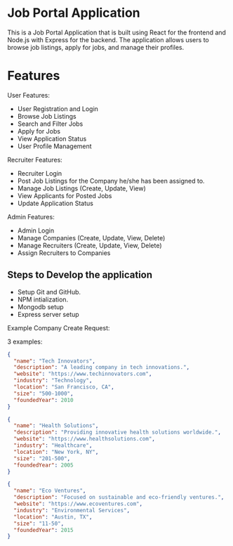 # Job Portal Application

This is a Job Portal Application that is built using React for the frontend and Node.js with Express for the backend. The application allows users to browse job listings, apply for jobs, and manage their profiles.

# Features

User Features:

- User Registration and Login
- Browse Job Listings
- Search and Filter Jobs
- Apply for Jobs
- View Application Status
- User Profile Management

Recruiter Features:

- Recruiter Login
- Post Job Listings for the Company he/she has been assigned to.
- Manage Job Listings (Create, Update, View)
- View Applicants for Posted Jobs
- Update Application Status

Admin Features:

- Admin Login
- Manage Companies (Create, Update, View, Delete)
- Manage Recruiters (Create, Update, View, Delete)
- Assign Recruiters to Companies

## Steps to Develop the application

- Setup Git and GitHub.
- NPM intialization.
- Mongodb setup
- Express server setup

Example Company Create Request:

<!-- reference: const { name, description, website, industry, location, size, foundedYear } = req.body; -->

3 examples:

```json
{
  "name": "Tech Innovators",
  "description": "A leading company in tech innovations.",
  "website": "https://www.techinnovators.com",
  "industry": "Technology",
  "location": "San Francisco, CA",
  "size": "500-1000",
  "foundedYear": 2010
}
```

```json
{
  "name": "Health Solutions",
  "description": "Providing innovative health solutions worldwide.",
  "website": "https://www.healthsolutions.com",
  "industry": "Healthcare",
  "location": "New York, NY",
  "size": "201-500",
  "foundedYear": 2005
}
```

```json
{
  "name": "Eco Ventures",
  "description": "Focused on sustainable and eco-friendly ventures.",
  "website": "https://www.ecoventures.com",
  "industry": "Environmental Services",
  "location": "Austin, TX",
  "size": "11-50",
  "foundedYear": 2015
}
```

